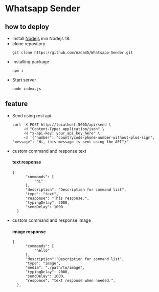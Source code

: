 # Whatsapp Sender

## how to deploy

- Install [Nodejs](https://nodejs.org/en)
  min Nodejs 18.
- clone repository
  ```
  git clone https://github.com/Azda45/Whatsapp-Sender.git
  ```
- Installing package
  ```
  npm i
  ```
- Start server
  ```
  node index.js
  ```
## feature
- Send using rest api
  ```
  curl -X POST http://localhost:5000/api/send \
       -H "Content-Type: application/json" \
       -H "x-api-key: your_api_key_here" \
       -d '{"number": "countrycode-phone-number-without-plus-sign", "message": "Hi, this message is sent using the API"}'
  ```
- custom command and response text
  
  #### text response
  ```
  {
        "commands": [
            "hi"
        ],
        "description": "Description for command list",
        "type": "text",
        "response": "This response.",
        "typingDelay": 2000,
        "sendDelay": 1000
    }
  ```
- custom command and response image

  #### image response
  ```
  {
        "commands": [
            "hello"
        ],
        "description":"Description for command list",
        "type": "image",
        "media": "./path/to/image",
        "typingDelay": 2000,
        "sendDelay": 1000,
        "response": "text response when needed.",
    },
  ```
